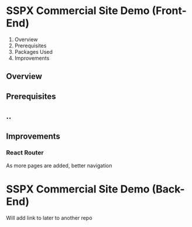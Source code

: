 # SSPX Commercial Site Demo (Front-End)
1. Overview
2. Prerequisites
3. Packages Used
4. Improvements

## Overview


## Prerequisites

## ..

## Improvements
### React Router
As more pages are added, better navigation 


# SSPX Commercial Site Demo (Back-End)
Will add link to later to another repo